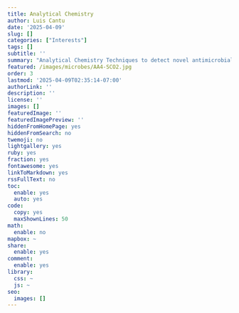 ```yaml
---
title: Analytical Chemistry
author: Luis Cantu
date: '2025-04-09'
slug: []
categories: ["Interests"]
tags: []
subtitle: ''
summary: "Analytical Chemistry Techniques to detect novel antimicrobials"
featured: /images/microbes/AA4-SCO2.jpg
order: 3
lastmod: '2025-04-09T02:35:14-07:00'
authorLink: ''
description: ''
license: ''
images: []
featuredImage: ''
featuredImagePreview: ''
hiddenFromHomePage: yes
hiddenFromSearch: no
twemoji: no
lightgallery: yes
ruby: yes
fraction: yes
fontawesome: yes
linkToMarkdown: yes
rssFullText: no
toc:
  enable: yes
  auto: yes
code:
  copy: yes
  maxShownLines: 50
math:
  enable: no
mapbox: ~
share:
  enable: yes
comment:
  enable: yes
library:
  css: ~
  js: ~
seo:
  images: []
---
```


<!--more-->
